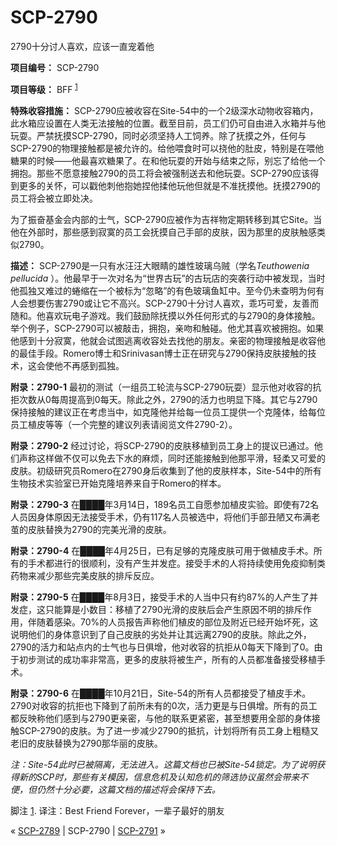 # SCP-2790
                        




2790十分讨人喜欢，应该一直宠着他



**项目编号：** SCP-2790

**项目等级：** BFF<sup class='footnoteref'>
 <a shape='rect' class='footnoteref' id='footnoteref-1' href='javascript:;' onclick='WIKIDOT.page.utils.scrollToReference(&apos;footnote-1&apos;)'>1</a>
</sup>

**特殊收容措施：** SCP-2790应被收容在Site-54中的一个2级深水动物收容箱内，此水箱应设置在人类无法接触的位置。截至目前，员工们仍可自由进入水箱并与他玩耍。严禁抚摸SCP-2790，同时必须坚持人工饲养。除了抚摸之外，任何与SCP-2790的物理接触都是被允许的。给他喂食时可以挠他的肚皮，特别是在喂他糖果的时候——他最喜欢糖果了。在和他玩耍的开始与结束之际，别忘了给他一个拥抱。那些不愿意接触2790的员工将会被强制送去和他玩耍。SCP-2790应该得到更多的关怀，可以戳他刺他抱她捏他揉他玩他但就是不准抚摸他。抚摸2790的员工将会被立即处决。

为了振奋基金会内部的士气，SCP-2790应被作为吉祥物定期转移到其它Site。当他在外部时，那些感到寂寞的员工会抚摸自己手部的皮肤，因为那里的皮肤触感类似2790。

**描述：** SCP-2790是一只有水汪汪大眼睛的雄性玻璃乌贼（学名*Teuthowenia pellucida* ）。他最早于一次对名为“世界古玩”的古玩店的突袭行动中被发现，当时他孤独又难过的蜷缩在一个被标为“忽略”的有色玻璃鱼缸中。至今仍未查明为何有人会想要伤害2790或让它不高兴。SCP-2790十分讨人喜欢，乖巧可爱，友善而随和。他喜欢玩电子游戏。我们鼓励除抚摸以外任何形式的与2790的身体接触。举个例子，SCP-2790可以被敲击，拥抱，亲吻和触碰。他尤其喜欢被拥抱。如果他感到十分寂寞，他就会试图逃离收容处去找他的朋友。亲密的物理接触是收容他的最佳手段。Romero博士和Srinivasan博士正在研究与2790保持皮肤接触的技术，这会使他不再感到孤独。

**附录：2790-1** 
最初的测试（一组员工轮流与SCP-2790玩耍）显示他对收容的抗拒次数从0每周提高到0每天。除此之外，2790的活力也明显下降。其它与2790保持接触的建议正在考虑当中，如克隆他并给每一位员工提供一个克隆体，给每位员工植皮等等（一个完整的建议列表请阅览文件2790-2）。

**附录：2790-2** 
经过讨论，将SCP-2790的皮肤移植到员工身上的提议已通过。他们声称这样做不仅可以免去下水的麻烦，同时还能接触到他那平滑，轻柔又可爱的皮肤。初级研究员Romero在2790身后收集到了他的皮肤样本，Site-54中的所有生物技术实验室已开始克隆培养来自于Romero的样本。

**附录：2790-3** 
在████年3月14日，189名员工自愿参加植皮实验。即使有72名人员因身体原因无法接受手术，仍有117名人员被选中，将他们手部丑陋又布满老茧的皮肤替换为2790的完美光滑的皮肤。

**附录：2790-4** 
在████年4月25日，已有足够的克隆皮肤可用于做植皮手术。所有的手术都进行的很顺利，没有产生并发症。接受手术的人将持续使用免疫抑制类药物来减少那些完美皮肤的排斥反应。

**附录：2790-5** 
在████年8月3日，接受手术的人当中只有约87%的人产生了并发症，这只能算是小数目：移植了2790光滑的皮肤后会产生原因不明的排斥作用，伴随着感染。70%的人员报告声称他们植皮的部位及附近已经开始坏死，这说明他们的身体意识到了自己皮肤的劣处并让其远离2790的皮肤。除此之外，2790的活力和站点内的士气也与日俱增，他对收容的抗拒从0每天下降到了0。由于初步测试的成功率非常高，更多的皮肤将被生产，所有的人员都准备接受移植手术。

**附录：2790-6** 
在████年10月21日，Site-54的所有人员都接受了植皮手术。2790对收容的抗拒也下降到了前所未有的0次，活力更是与日俱增。所有的员工都反映称他们感到与2790更亲密，与他的联系更紧密，甚至想要用全部的身体接触SCP-2790的皮肤。为了进一步减少2790的抵抗，计划将所有员工身上粗糙又老旧的皮肤替换为2790那华丽的皮肤。

*注：Site-54此时已被隔离，无法进入。这篇文档也已被Site-54锁定。为了说明获得新的SCP时，那些有关模因，信息危机及认知危机的筛选协议虽然会带来不便，但仍然十分必要，这篇文档的描述将会保持下去。* 


脚注
<a shape='rect' href='javascript:;' onclick='WIKIDOT.page.utils.scrollToReference(&apos;footnoteref-1&apos;)'>1</a>. 译注：Best Friend Forever，一辈子最好的朋友



« <a shape='rect' class='newpage' href='/scp-2789'>SCP-2789</a> | SCP-2790 | [SCP-2791](/scp-2791) »





                    